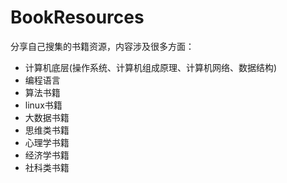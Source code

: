 # BookResources
分享自己搜集的书籍资源，内容涉及很多方面：  
- 计算机底层(操作系统、计算机组成原理、计算机网络、数据结构)
- 编程语言
- 算法书籍
- linux书籍
- 大数据书籍  
- 思维类书籍
- 心理学书籍
- 经济学书籍
- 社科类书籍
